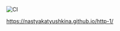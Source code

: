 ![CI](https://github.com/NastyaKatyushkina/http-1/actions/workflows/web.yml/badge.svg)

https://nastyakatyushkina.github.io/http-1/